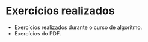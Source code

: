 # Exercícios realizados
 * Exercícios realizados durante o curso de algoritmo.
 * Exercícios do PDF.
